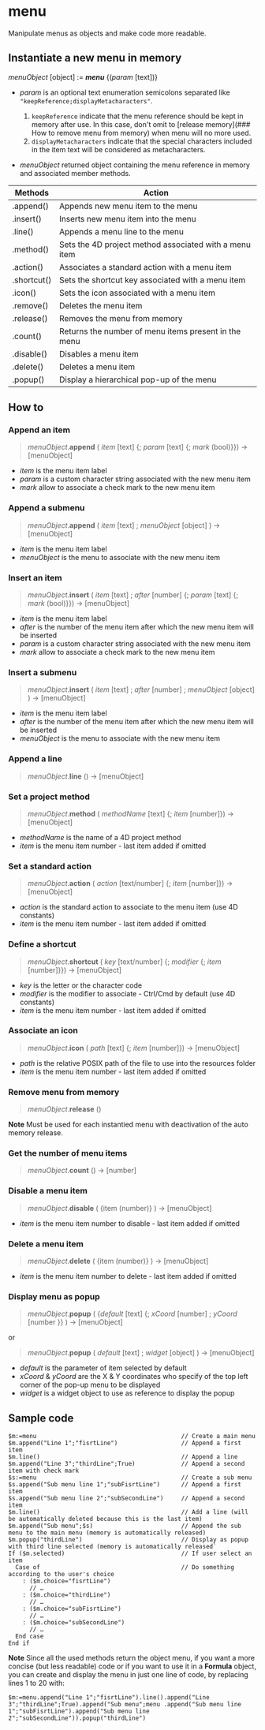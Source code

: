 # menu

Manipulate menus as objects and make code more readable.

## Instantiate a new menu in memory

_menuObject_ [object] := ***menu*** {(_param_ [text])}

- _param_ is an optional text enumeration semicolons separated like `"keepReference;displayMetacharacters"`.

  1. `keepReference` indicate that the menu reference should be kept in memory after use. In this case, don't omit to [release memory](### How to remove menu from memory) when menu will no more used.
  2. `displayMetacharacters` indicate that the special characters included in the item text will be considered as metacharacters.
  
- _menuObject_ returned object containing the menu reference in memory and associated member methods.

 Methods      | Action
------------- |-------------
.append()     | Appends new menu item to the menu
.insert()     | Inserts new menu item into the menu
.line()       | Appends a menu line to the menu
.method()     | Sets the 4D project method associated with a menu item
.action()     | Associates a standard action with a menu item
.shortcut()   | Sets the shortcut key associated with a menu item
.icon()       | Sets the icon associated with a menu item
.remove()     | Deletes the menu item
.release()    | Removes the menu from memory
.count()      | Returns the number of menu items present in the menu 
.disable()    | Disables a menu item
.delete()     | Deletes a menu item
.popup()      | Display a hierarchical pop-up of the menu
	

## How to

### Append an item

>*menuObject*.**append** ( _item_ [text] {; _param_ [text] {; _mark_ (bool)}}) -> [menuObject]

- _item_ is the menu item label
- _param_ is a custom character string associated with the new menu item
- _mark_ allow to associate a check mark to the new menu item

### Append a submenu

>*menuObject*.**append** ( _item_ [text] ; _menuObject_ [object] ) -> [menuObject]

- _item_ is the menu item label
- _menuObject_ is the menu to associate with the new menu item

### Insert an item

>*menuObject*.**insert** ( _item_ [text] ; _after_ [number] {; _param_ [text] {; _mark_ (bool)}}) -> [menuObject]

- _item_ is the menu item label
- _after_ is the number of the menu item after which the new menu item will be inserted
- _param_ is a custom character string associated with the new menu item
- _mark_ allow to associate a check mark to the new menu item

### Insert a submenu

>*menuObject*.**insert** ( _item_ [text] ; _after_ [number] ; _menuObject_ [object] ) -> [menuObject]

- _item_ is the menu item label
- _after_ is the number of the menu item after which the new menu item will be inserted
- _menuObject_ is the menu to associate with the new menu item

### Append a line

>*menuObject*.**line** () -> [menuObject]

### Set a project method

>*menuObject*.**method** ( _methodName_ [text] {; _item_ [number]}) -> [menuObject]

- _methodName_ is the name of a 4D project method
- _item_ is the menu item number - last item added if omitted

### Set a standard action

>*menuObject*.**action** ( _action_ [text/number] {; _item_ [number]}) -> [menuObject]

- _action_ is the standard action to associate to the menu item (use 4D constants)
- _item_ is the menu item number - last item added if omitted

### Define a shortcut

>*menuObject*.**shortcut** ( _key_ [text/number] {; _modifier_ {; _item_ [number]}}) -> [menuObject]

- _key_ is the letter or the character code
- _modifier_ is the modifier to associate - Ctrl/Cmd by default (use 4D constants)
- _item_ is the menu item number - last item added if omitted

### Associate an icon

>*menuObject*.**icon** ( _path_ [text] {; _item_ [number]}) -> [menuObject]

- _path_ is the relative POSIX path of the file to use into the resources folder
- _item_ is the menu item number - last item added if omitted

### Remove menu from memory

>*menuObject*.**release** ()

**Note** Must be used for each instantied menu with deactivation of the auto memory release.

### Get the number of menu items

>*menuObject*.**count** () -> [number]

### Disable a menu item

>*menuObject*.**disable** ( {item (number)} )  -> [menuObject]

- _item_ is the menu item number to disable - last item added if omitted

### Delete a menu item

>*menuObject*.**delete** ( {item (number)} ) -> [menuObject]

- _item_ is the menu item number to delete - last item added if omitted

### Display menu as popup

>*menuObject*.**popup** ( {_default_ [text] {; _xCoord_ [number] ; _yCoord_ [number }} ) -> [menuObject]

or

>*menuObject*.**popup** ( _default_ [text] ; _widget_ [object] ) -> [menuObject]

- _default_ is the parameter of item selected by default
- _xCoord_ & _yCoord_ are the X & Y coordinates who specify of the top left corner of the pop-up menu to be displayed
- _widget_ is a widget object to use as reference to display the popup


## Sample code

```4d
$m:=menu                                         // Create a main menu    
$m.append("Line 1";"fisrtLine")                  // Append a first item     
$m.line()                                        // Append a line    
$m.append("Line 3";"thirdLine";True)             // Append a second item with check mark     
$s:=menu                                         // Create a sub menu    
$s.append("Sub menu line 1";"subFisrtLine")      // Append a first item    
$s.append("Sub menu line 2";"subSecondLine")     // Append a second item    
$m.line()                                        // Add a line (will be automatically deleted because this is the last item)     
$m.append("Sub menu";$s)                         // Append the sub menu to the main menu (memory is automatically released)     
$m.popup("thirdLine")                            // Display as popup with third line selected (memory is automatically released`     
If ($m.selected)                                 // If user select an item       
  Case of                                        // Do something according to the user's choice  
    : ($m.choice="fisrtLine")  
      // …  			  
    : ($m.choice="thirdLine")  
      // …  
    : ($m.choice="subFisrtLine")  
      // …  
    : ($m.choice="subSecondLine")   
      // …   
  End case  
End if
```

**Note** Since all the used methods return the object menu, if you want a more concise (but less readable) code or if you want to use it in a **Formula** object, you can create and display the menu in just one line of code, by replacing lines 1 to 20 with:

```4d
$m:=menu.append("Line 1";"fisrtLine").line().append("Line 3";"thirdLine";True).append("Sub menu";menu .append("Sub menu line 1";"subFisrtLine").append("Sub menu line 2";"subSecondLine")).popup("thirdLine")
```